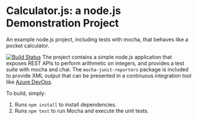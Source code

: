 Calculator.js: a node.js Demonstration Project
==============================================
An example node.js project, including tests with mocha, that behaves like
a pocket calculator.

[![Build Status](https://dev.azure.com/az400leonc0155/Integrated%20External%20Source%20Control%20with%20Azure%20Pipelines/_apis/build/status/cornelissensolutions.calculator?branchName=cornelissensolutions-patch-1)](https://dev.azure.com/az400leonc0155/Integrated%20External%20Source%20Control%20with%20Azure%20Pipelines/_build/latest?definitionId=1&branchName=cornelissensolutions-patch-1)
The project contains a simple node.js application that exposes REST APIs
to perform arithmetic on integers, and provides a test suite with mocha
and chai.  The `mocha-junit-reporters` package is included to provide XML
output that can be presented in a continuous integration tool like
[Azure DevOps](https://azure.com/devops).

To build, simply:

1. Runs `npm install` to install dependencies.
2. Runs `npm test` to run Mocha and execute the unit tests.


